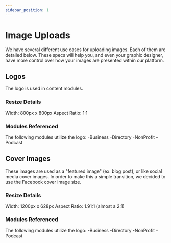 ```yaml
---
sidebar_position: 1
---
```


# Image Uploads

We have several different use cases for uploading images. Each of them are detailed below. These specs will help you, and even your graphic designer, have more control over how your images are presented within our platform.

## Logos

The logo is used in content modules.

### Resize Details

Width: 800px x 800px
Aspect Ratio: 1:1

### Modules Referenced

The following modules utilize the logo:
-Business
-Directory
-NonProfit
-Podcast

## Cover Images

These images are used as a "featured image" (ex. blog post), or like social media cover images. In order to make this a simple transition, we decided to use the Facebook cover image size.

### Resize Details

Width: 1200px x 628px
Aspect Ratio: 1.91:1 (almost a 2:1)

### Modules Referenced

The following modules utilize the logo:
-Business
-Directory
-NonProfit
-Podcast
